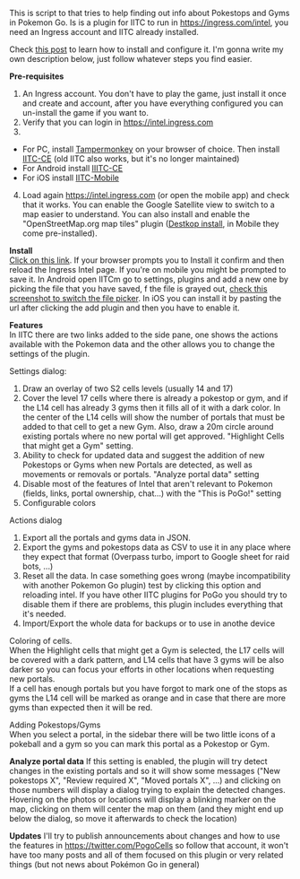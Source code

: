This is script to that tries to help finding out info about Pokestops and Gyms in Pokemon Go. Is is a plugin for IITC to run in https://ingress.com/intel, you need an Ingress account and IITC already installed. 

Check [this post](https://www.reddit.com/r/TheSilphRoad/comments/9fn61y/tutorial_pogo_s2_plugin_for_ingress_intel/) to learn how to install and configure it. I'm gonna write my own description below, just follow whatever steps you find easier.

**Pre-requisites**
  1. An Ingress account. You don't have to play the game, just install it once and create and account, after you have everything configured you can un-install the game if you want to.
  2. Verify that you can login in https://intel.ingress.com
  3.
* For PC, install [Tampermonkey](https://tampermonkey.net/) on your browser of choice. Then install  [IITC-CE](https://iitc.modos189.ru/build/release/total-conversion-build.user.js) (old IITC also works, but it's no longer maintained)
* For Android install [IIITC-CE](https://play.google.com/store/apps/details?id=org.exarhteam.iitc_mobile)
* For iOS install [IITC-Mobile](https://apps.apple.com/es/app/iitc-mobile/id1032695947)
4. Load again https://intel.ingress.com (or open the mobile app) and check that it works. You can enable the Google Satellite view to switch to a map easier to understand. You can also install and enable the "OpenStreetMap.org map tiles" plugin ([Destkop install](https://iitc.modos189.ru/build/release/plugins/basemap-openstreetmap.user.js), in Mobile they come pre-installed).
 
**Install**  
[Click on this link](https://gitlab.com/AlfonsoML/pogo-s2/raw/master/s2check.user.js). If your browser prompts you to Install it confirm and then reload the Ingress Intel page. If you're on mobile you might be prompted to save it. In Android open IITCm go to settings, plugins and add a new one by picking the file that you have saved, f the file is grayed out, [check this screenshot to switch the file picker](https://twitter.com/PogoCells/status/1103547605521481728). In iOS you can install it by pasting the url after clicking the add plugin and then you have to enable it.

**Features**  
In IITC there are two links added to the side pane, one shows the actions available with the Pokemon data and the other allows you to change the settings of the plugin.
 
Settings dialog:
  1. Draw an overlay of two S2 cells levels (usually 14 and 17)
  2. Cover the level 17 cells where there is already a pokestop or gym, and if the L14 cell has already 3 gyms then it fills all of it with a dark color. In the center of the L14 cells will show the number of portals that must be added to that cell to get a new Gym. Also, draw a 20m circle around existing portals where no new portal will get approved. "Highlight Cells that might get a Gym" setting.
  3. Ability to check for updated data and suggest the addition of new Pokestops or Gyms when new Portals are detected, as well as movements or removals or portals. "Analyze portal data" setting
  4. Disable most of the features of Intel that aren't relevant to Pokemon (fields, links, portal ownership, chat...) with the "This is PoGo!" setting
  5. Configurable colors
  
Actions dialog
  1. Export all the portals and gyms data in JSON.
  2. Export the gyms and pokestops data as CSV to use it in any place where they expect that format (Overpass turbo, import to Google sheet for raid bots, ...)
  3. Reset all the data. In case something goes wrong (maybe incompatibility with another Pokemon Go plugin) test by clicking this option and reloading intel. If you have other IITC plugins for PoGo you should try to disable them if there are problems, this plugin includes everything that it's needed.  
  4. Import/Export the whole data for backups or to use in anothe device


Coloring of cells.  
When the Highlight cells that might get a Gym is selected, the L17 cells will be covered with a dark pattern, and L14 cells that have 3 gyms will be also darker so you can focus your efforts in other locations when requesting new portals.  
If a cell has enough portals but you have forgot to mark one of the stops as gyms the L14 cell will be marked as orange and in case that there are more gyms than expected then it will be red.
 
Adding Pokestops/Gyms  
When you select a portal, in the sidebar there will be two little icons of a pokeball and a gym so you can mark this portal as a Pokestop or Gym.  

**Analyze portal data**
If this setting is enabled, the plugin will try detect changes in the existing portals and so it will show some messages ("New pokestops X", "Review required X", "Moved portals X", ...) and clicking on those numbers will display a dialog trying to explain the detected changes. Hovering on the photos or locations will display a blinking marker on the map, clicking on them will center the map on them (and they might end up below the dialog, so move it afterwards to check the location)

**Updates**
I'll try to publish announcements about changes and how to use the features in https://twitter.com/PogoCells so follow that account, it won't have too many posts and all of them focused on this plugin or very related things (but not news about Pokémon Go in general)
